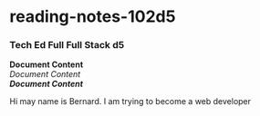 # reading-notes-102d5
### Tech Ed Full  Full Stack d5  

**Document Content**   
*Document Content*      
_**Document Content**_    



Hi may name is Bernard.  I am trying to become a web developer



